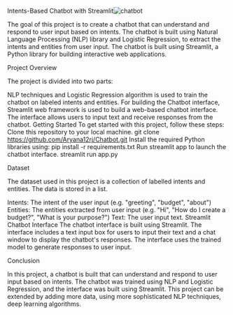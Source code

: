 Intents-Based Chatbot with Streamlit![chatbot](https://github.com/user-attachments/assets/e043e2a5-e4ee-43dc-8dc2-02c8c616fd85)




The goal of this project is to create a chatbot that can understand and respond to user input based on intents. The chatbot is built using Natural Language Processing (NLP) library and Logistic Regression, to extract the intents and entities from user input. The chatbot is built using Streamlit, a Python library for building interactive web applications.

Project Overview

The project is divided into two parts:

NLP techniques and Logistic Regression algorithm is used to train the chatbot on labeled intents and entities.
For building the Chatbot interface, Streamlit web framework is used to build a web-based chatbot interface. The interface allows users to input text and receive responses from the chatbot.
Getting Started
To get started with this project, follow these steps:
Clone this repository to your local machine.
git clone https://github.com/Aryana12rj/Chatbot.git
Install the required Python libraries using:
pip install -r requirements.txt
Run streamlit app to launch the chatbot interface.
streamlit run app.py

Dataset

The dataset used in this project is a collection of labelled intents and entities. The data is stored in a list.

Intents: The intent of the user input (e.g. "greeting", "budget", "about")
Entities: The entities extracted from user input (e.g. "Hi", "How do I create a budget?", "What is your purpose?")
Text: The user input text.
Streamlit Chatbot Interface
The chatbot interface is built using Streamlit. The interface includes a text input box for users to input their text and a chat window to display the chatbot's responses. The interface uses the trained model to generate responses to user input.

Conclusion

In this project, a chatbot is built that can understand and respond to user input based on intents. The chatbot was trained using NLP and Logistic Regression, and the interface was built using Streamlit. This project can be extended by adding more data, using more sophisticated NLP techniques, deep learning algorithms.
